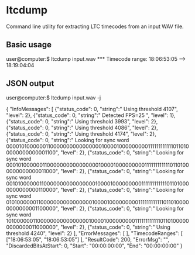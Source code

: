 # ltcdump

Command line utility for extracting LTC timecodes from an input WAV file.


## Basic usage

user@computer:$ ltcdump input.wav
 *** Timecode range: 18:06:53:05 --> 18:19:04:04

## JSON output 

user@computer:$ ltcdump input.wav -j

{
        "InfoMessages": [
                {"status_code": 0, "string":" Using threshold 4107", "level": 2},
                {"status_code": 0, "string":" Detected FPS=25
", "level": 1},
                {"status_code": 0, "string":" Using threshold 3993", "level": 2},
                {"status_code": 0, "string":" Using threshold 4086", "level": 2},
                {"status_code": 0, "string":" Using threshold 4174", "level": 2},
                {"status_code": 0, "string":" Looking for sync word 00001010000001100000000000000001000010000000001111111111110110100000000000001100", "level": 2},
                {"status_code": 0, "string":" Looking for sync word 00010100000011000000000000000010000100000000011111111111101101000000000000011000", "level": 2},
                {"status_code": 0, "string":" Looking for sync word 00101000000110000000000000000100001000000000111111111111011010000000000000110000", "level": 2},
                {"status_code": 0, "string":" Looking for sync word 01010000001100000000000000001000010000000001111111111110110100000000000001100000", "level": 2},
                {"status_code": 0, "string":" Looking for sync word 10100000011000000000000000010000100000000011111111111101101000000000000011000000", "level": 2},
                {"status_code": 0, "string":" Using threshold 4240", "level": 2}
        ],
        "ErrorMessages": [
        ],
        "TimecodeRanges": [
                ["18:06:53:05", "18:06:53:05"]
        ],
        "ResultCode": 200,
        "ErrorMsg": "",
        "DiscardedBitsAtStart": 0,
        "Start": "00:00:00:00",
        "End": "00:00:00:00"
}
